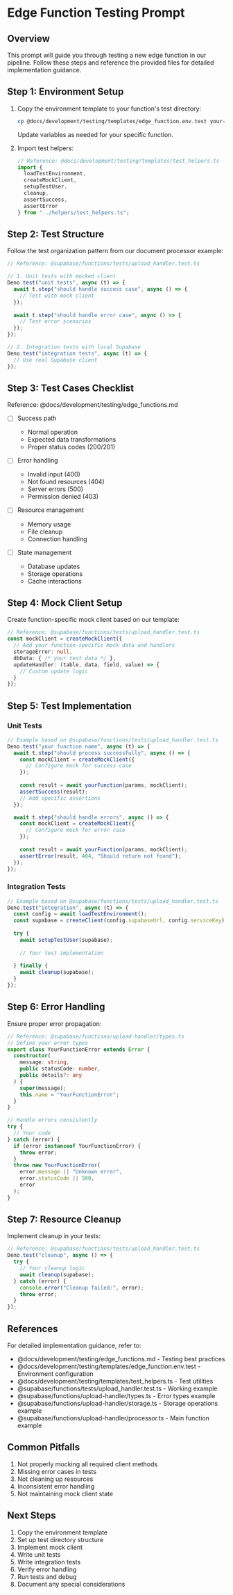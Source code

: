 # Edge Function Testing Prompt

## Overview
This prompt will guide you through testing a new edge function in our pipeline. Follow these steps and reference the provided files for detailed implementation guidance.

## Step 1: Environment Setup
1. Copy the environment template to your function's test directory:
   ```bash
   cp @docs/development/testing/templates/edge_function.env.test your-function/.env.test
   ```
   Update variables as needed for your specific function.

2. Import test helpers:
   ```typescript
   // Reference: @docs/development/testing/templates/test_helpers.ts
   import { 
     loadTestEnvironment,
     createMockClient,
     setupTestUser,
     cleanup,
     assertSuccess,
     assertError
   } from "../helpers/test_helpers.ts";
   ```

## Step 2: Test Structure
Follow the test organization pattern from our document processor example:
```typescript
// Reference: @supabase/functions/tests/upload_handler.test.ts

// 1. Unit tests with mocked client
Deno.test("unit tests", async (t) => {
  await t.step("should handle success case", async () => {
    // Test with mock client
  });
  
  await t.step("should handle error case", async () => {
    // Test error scenarios
  });
});

// 2. Integration tests with local Supabase
Deno.test("integration tests", async (t) => {
  // Use real Supabase client
});
```

## Step 3: Test Cases Checklist
Reference: @docs/development/testing/edge_functions.md

- [ ] Success path
  - Normal operation
  - Expected data transformations
  - Proper status codes (200/201)

- [ ] Error handling
  - Invalid input (400)
  - Not found resources (404)
  - Server errors (500)
  - Permission denied (403)

- [ ] Resource management
  - Memory usage
  - File cleanup
  - Connection handling

- [ ] State management
  - Database updates
  - Storage operations
  - Cache interactions

## Step 4: Mock Client Setup
Create function-specific mock client based on our template:
```typescript
// Reference: @supabase/functions/tests/upload_handler.test.ts
const mockClient = createMockClient({
  // Add your function-specific mock data and handlers
  storageError: null,
  dbData: { /* your test data */ },
  updateHandler: (table, data, field, value) => {
    // Custom update logic
  }
});
```

## Step 5: Test Implementation

### Unit Tests
```typescript
// Example based on @supabase/functions/tests/upload_handler.test.ts
Deno.test("your function name", async (t) => {
  await t.step("should process successfully", async () => {
    const mockClient = createMockClient({
      // Configure mock for success case
    });
    
    const result = await yourFunction(params, mockClient);
    assertSuccess(result);
    // Add specific assertions
  });

  await t.step("should handle errors", async () => {
    const mockClient = createMockClient({
      // Configure mock for error case
    });
    
    const result = await yourFunction(params, mockClient);
    assertError(result, 404, "Should return not found");
  });
});
```

### Integration Tests
```typescript
// Example based on @supabase/functions/tests/upload_handler.test.ts
Deno.test("integration", async (t) => {
  const config = await loadTestEnvironment();
  const supabase = createClient(config.supabaseUrl, config.serviceKey);
  
  try {
    await setupTestUser(supabase);
    
    // Your test implementation
    
  } finally {
    await cleanup(supabase);
  }
});
```

## Step 6: Error Handling
Ensure proper error propagation:
```typescript
// Reference: @supabase/functions/upload-handler/types.ts
// Define your error types
export class YourFunctionError extends Error {
  constructor(
    message: string,
    public statusCode: number,
    public details?: any
  ) {
    super(message);
    this.name = "YourFunctionError";
  }
}

// Handle errors consistently
try {
  // Your code
} catch (error) {
  if (error instanceof YourFunctionError) {
    throw error;
  }
  throw new YourFunctionError(
    error.message || "Unknown error",
    error.statusCode || 500,
    error
  );
}
```

## Step 7: Resource Cleanup
Implement cleanup in your tests:
```typescript
// Reference: @supabase/functions/tests/upload_handler.test.ts
Deno.test("cleanup", async () => {
  try {
    // Your cleanup logic
    await cleanup(supabase);
  } catch (error) {
    console.error("Cleanup failed:", error);
    throw error;
  }
});
```

## References
For detailed implementation guidance, refer to:
- @docs/development/testing/edge_functions.md - Testing best practices
- @docs/development/testing/templates/edge_function.env.test - Environment configuration
- @docs/development/testing/templates/test_helpers.ts - Test utilities
- @supabase/functions/tests/upload_handler.test.ts - Working example
- @supabase/functions/upload-handler/types.ts - Error types example
- @supabase/functions/upload-handler/storage.ts - Storage operations example
- @supabase/functions/upload-handler/processor.ts - Main function example

## Common Pitfalls
1. Not properly mocking all required client methods
2. Missing error cases in tests
3. Not cleaning up resources
4. Inconsistent error handling
5. Not maintaining mock client state

## Next Steps
1. Copy the environment template
2. Set up test directory structure
3. Implement mock client
4. Write unit tests
5. Write integration tests
6. Verify error handling
7. Run tests and debug
8. Document any special considerations 